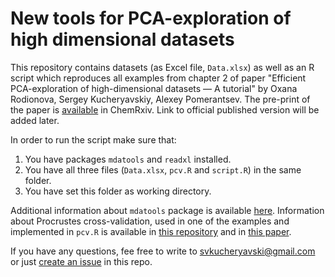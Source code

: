 # New tools for PCA-exploration of high dimensional datasets

This repository contains datasets (as Excel file, `Data.xlsx`) as well as an R script which reproduces all examples from chapter 2 of paper "Efficient PCA-exploration of high-dimensional datasets — A tutorial" by Oxana Rodionova, Sergey Kucheryavskiy, Alexey Pomerantsev. The pre-print of the paper is [available](https://chemrxiv.org/articles/preprint/Efficient_PCA-Exploration_of_High-Dimensional_Datasets/13340711) in ChemRxiv. Link to official published version will be added later.

In order to run the script make sure that:

1. You have packages `mdatools` and `readxl` installed.
2. You have all three files (`Data.xlsx`, `pcv.R` and `script.R`) in the same folder.
3. You have set this folder as working directory.

Additional information about `mdatools` package is available [here](https://mdatools.com). Information about Procrustes cross-validation, used in one of the examples and implemented in `pcv.R` is available in [this repository](https://github.com/svkucheryavski/pcv) and in [this paper](https://doi.org/10.1021/acs.analchem.0c02175).

If you have any questions, fee free to write to [svkucheryavski@gmail.com](mailto:svkucheryavski@gmail.com) or just [create an issue](https://github.com/svkucheryavski/newpcatools/issues) in this repo.
